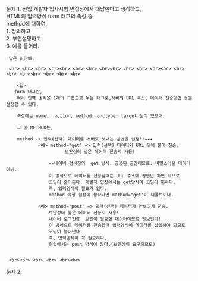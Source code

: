 문제 1. 신입 개발자 입사시험 면접장에서 대답한다고 생각하고, <br>
   HTML의  입력양식 form 태그의 속성 중 <br>
 	 method에 대하여, <br>
		1. 정의하고 <br>
		2. 부연설명하고 <br>
		3. 예를 들어라.
    
     답은 하단에,
    
     <br> <br> <br> <br><br> <br> <br> <br><br> <br> <br> <br><br> <br> <br> <br><br> <br> <br> <br>
     
		<답>
       form 태그란,
        여러 입력 양식을 1개의 그룹으로 묶는 태그로,서버의 URL 주소, 데이터 전송방법 등을 설정할 수 있다.
      
        속성에는 name,  action, method, enctype, target 등이 있으며,
        
        그 중 METHOD는,
        
        method -> 입력(선택) 데이터를 서버로 보내는 방법을 설정!!★★★
				<예> method="get" => 입력(선택) 데이터가 URL 뒤에 붙어 전송. 
						  보안성이 낮은 데이터 전송시 사용!
	
					--네이버 검색창의  get 방식. 공용된 공간이므로. 비밀스러운 데이터 아님.
					이 방식으로 데이터를 전송할때는 URL 주소에 삽입만 하면 되므로 
					코딩이 줄어든다. 개발자 입장에서는 get방식이 코딩이 편하다.
					즉, 입력양식이 필요가 없다.
					method 속성 설정이 생략되면 method="get"이 디폴트이다.

				<예> method="post" => 입력(선택) 데이터가 안보이게 전송.
					보안성이 높은 데이터 전송시 사용!
					네이버 로그인창. 보안이 필요한 데이터이므로 안보인다!
					이 방식으로 데이터를 전송할때 입력양식에 데이터를 삽입해야 되므로
					코딩이 늘어난다.
					즉, 입력양식이 꼭 필요하다. 
					현업에서는 post 방식이 많다.(보안성이 요구되므로) 
			
     
     <br><br> <br> <br> <br><br>
     
     
     
문제 2.




